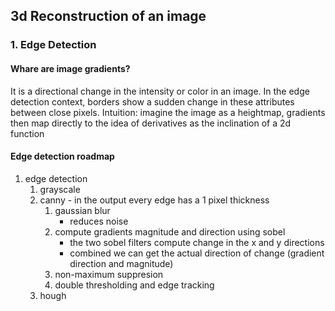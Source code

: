 ## 3d Reconstruction of an image

### 1. Edge Detection

#### Whare are image gradients?

It is a directional change in the intensity or color in an image.
In the edge detection context, borders show a sudden change in these attributes between close pixels.
Intuition: imagine the image as a heightmap, gradients then map directly to the idea of derivatives as the inclination of a 2d function

#### Edge detection roadmap

1. edge detection
    1. grayscale
    2. canny - in the output every edge has a 1 pixel thickness
        1. gaussian blur
            * reduces noise
        2. compute gradients magnitude and direction using sobel
            * the two sobel filters compute change in the x and y directions
            * combined we can get the actual direction of change (gradient direction and magnitude)
        3. non-maximum suppresion
        4. double thresholding and edge tracking
    3. hough
